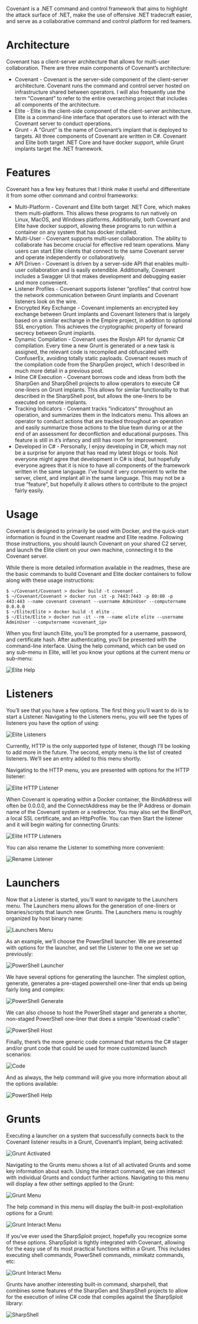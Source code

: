 Covenant is a .NET command and control framework that aims to highlight the attack surface of .NET, make the use of offensive .NET tradecraft easier, and serve as a collaborative command and control platform for red teamers.

# Architecture

Covenant has a client-server architecture that allows for multi-user collaboration. There are three main components of Covenant’s architecture:

* Covenant - Covenant is the server-side component of the client-server architecture. Covenant runs the command and control server hosted on infrastructure shared between operators. I will also frequently use the term “Covenant” to refer to the entire overarching project that includes all components of the architecture.
* Elite - Elite is the client-side component of the client-server architecture. Elite is a command-line interface that operators use to interact with the Covenant server to conduct operations.
* Grunt - A “Grunt” is the name of Covenant’s implant that is deployed to targets.
All three components of Covenant are written in C#. Covenant and Elite both target .NET Core and have docker support, while Grunt implants target the .NET framework.

# Features
Covenant has a few key features that I think make it useful and differentiate it from some other command and control frameworks:

* Multi-Platform - Covenant and Elite both target .NET Core, which makes them multi-platform. This allows these programs to run natively on Linux, MacOS, and Windows platforms. Additionally, both Covenant and Elite have docker support, allowing these programs to run within a container on any system that has docker installed.
* Multi-User - Covenant supports multi-user collaboration. The ability to collaborate has become crucial for effective red team operations. Many users can start Elite clients that connect to the same Covenant server and operate independently or collaboratively.
* API Driven - Covenant is driven by a server-side API that enables multi-user collaboration and is easily extendible. Additionally, Covenant includes a Swagger UI that makes development and debugging easier and more convenient.
* Listener Profiles - Covenant supports listener “profiles” that control how the network communication between Grunt implants and Covenant listeners look on the wire.
* Encrypted Key Exchange - Covenant implements an encrypted key exchange between Grunt implants and Covenant listeners that is largely based on a similar exchange in the Empire project, in addition to optional SSL encryption. This achieves the cryptographic property of forward secrecy between Grunt implants.
* Dynamic Compilation - Covenant uses the Roslyn API for dynamic C# compilation. Every time a new Grunt is generated or a new task is assigned, the relevant code is recompiled and obfuscated with ConfuserEx, avoiding totally static payloads. Covenant reuses much of the compilation code from the SharpGen project, which I described in much more detail in a previous post.
* Inline C# Execution - Covenant borrows code and ideas from both the SharpGen and SharpShell projects to allow operators to execute C# one-liners on Grunt implants. This allows for similar functionality to that described in the SharpShell post, but allows the one-liners to be executed on remote implants.
* Tracking Indicators - Covenant tracks “indicators” throughout an operation, and summarizes them in the Indicators menu. This allows an operator to conduct actions that are tracked throughout an operation and easily summarize those actions to the blue team during or at the end of an assessment for deconfliction and educational purposes. This feature is still in it’s infancy and still has room for improvement.
* Developed in C# - Personally, I enjoy developing in C#, which may not be a surprise for anyone that has read my latest blogs or tools. Not everyone might agree that development in C# is ideal, but hopefully everyone agrees that it is nice to have all components of the framework written in the same language. I’ve found it very convenient to write the server, client, and implant all in the same language. This may not be a true “feature”, but hopefully it allows others to contribute to the project fairly easily.

# Usage

Covenant is designed to primarily be used with Docker, and the quick-start information is found in the Covenant readme and Elite readme. Following those instructions, you should launch Covenant on your shared C2 server, and launch the Elite client on your own machine, connecting it to the Covenant server.

While there is more detailed information available in the readmes, these are the basic commands to build Covenant and Elite docker containers to follow along with these usage instructions:

```
$ ~/Covenant/Covenant > docker build -t covenant .
$ ~/Covenant/Covenant > docker run -it -p 7443:7443 -p 80:80 -p 443:443 --name covenant covenant --username AdminUser --computername 0.0.0.0
$ ~/Elite/Elite > docker build -t elite .
$ ~/Elite/Elite > docker run -it --rm --name elite elite --username AdminUser --computername <covenant_ip>
```

When you first launch Elite, you’ll be prompted for a username, password, and certificate hash. After authenticating, you’ll be presented with the command-line interface. Using the help command, which can be used on any sub-menu in Elite, will let you know your options at the current menu or sub-menu:

![Elite Help](https://github.com/cobbr/Covenant/wiki/images/elite-menu-1.png)

# Listeners

You’ll see that you have a few options. The first thing you’ll want to do is to start a Listener. Navigating to the Listeners menu, you will see the types of listeners you have the option of using:

![Elite Listeners](https://github.com/cobbr/Covenant/wiki/images/elite-menu-2.png)

Currently, HTTP is the only supported type of listener, though I’ll be looking to add more in the future. The second, empty menu is the list of created listeners. We’ll see an entry added to this menu shortly.

Navigating to the HTTP menu, you are presented with options for the HTTP listener:

![Elite HTTP Listener](https://github.com/cobbr/Covenant/wiki/images/elite-menu-3.png)

When Covenant is operating within a Docker container, the BindAddress will often be 0.0.0.0, and the ConnectAddress may be the IP Address or domain name of the Covenant system or a redirector. You may also set the BindPort, a local SSL certificate, and an HttpProfile. You can then Start the listener and it will begin waiting for connecting Grunts:

![Elite HTTP Listeners](https://github.com/cobbr/Covenant/wiki/images/elite-menu-4.png)

You can also rename the Listener to something more convenient:

![Rename Listener](https://github.com/cobbr/Covenant/wiki/images/elite-menu-5.png)

# Launchers

Now that a Listener is started, you’ll want to navigate to the Launchers menu. The Launchers menu allows for the generation of one-liners or binaries/scripts that launch new Grunts. The Launchers menu is roughly organized by host binary name:

![Launchers Menu](https://github.com/cobbr/Covenant/wiki/images/elite-menu-6.png)

As an example, we’ll choose the PowerShell launcher. We are presented with options for the launcher, and set the Listener to the one we set up previously:

![PowerShell Launcher](https://github.com/cobbr/Covenant/wiki/images/elite-menu-7.png)

We have several options for generating the launcher. The simplest option, generate, generates a pre-staged powershell one-liner that ends up being fairly long and complex:

![PowerShell Generate](https://github.com/cobbr/Covenant/wiki/images/elite-menu-8.png)

We can also choose to host the PowerShell stager and generate a shorter, non-staged PowerShell one-liner that does a simple “download cradle”:

![PowerShell Host](https://github.com/cobbr/Covenant/wiki/images/elite-menu-9.png)

Finally, there’s the more generic code command that returns the C# stager and/or grunt code that could be used for more customized launch scenarios:

![Code](https://github.com/cobbr/Covenant/wiki/images/elite-menu-10.png)

And as always, the help command will give you more information about all the options available:

![PowerShell Help](https://github.com/cobbr/Covenant/wiki/images/elite-menu-11.png)

# Grunts

Executing a launcher on a system that successfully connects back to the Covenant listener results in a Grunt, Covenant’s implant, being activated:

![Grunt Activated](https://github.com/cobbr/Covenant/wiki/images/elite-menu-12.png)

Navigating to the Grunts menu shows a list of all activated Grunts and some key information about each. Using the interact command, we can interact with individual Grunts and conduct further actions. Navigating to this menu will display a few other settings applied to the Grunt:

![Grunt Menu](https://github.com/cobbr/Covenant/wiki/images/elite-menu-13.png)

The help command in this menu will display the built-in post-exploitation options for a Grunt:

![Grunt Interact Menu](https://github.com/cobbr/Covenant/wiki/images/elite-menu-14.png)

If you’ve ever used the SharpSploit project, hopefully you recognize some of these options. SharpSploit is tightly integrated with Covenant, allowing for the easy use of its most practical functions within a Grunt. This includes executing shell commands, PowerShell commands, mimikatz commands, etc:

![Grunt Interact Menu](https://github.com/cobbr/Covenant/wiki/images/elite-menu-15.png)

Grunts have another interesting built-in command, sharpshell, that combines some features of the SharpGen and SharpShell projects to allow for the execution of inline C# code that compiles against the SharpSploit library:

![SharpShell](https://github.com/cobbr/Covenant/wiki/images/elite-menu-16.png)
